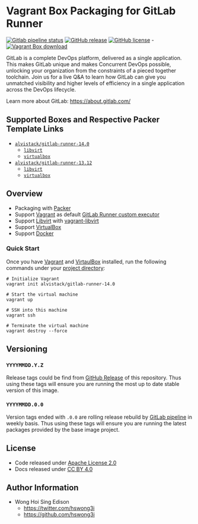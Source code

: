 # Vagrant Box Packaging for GitLab Runner

[![Gitlab pipeline
status](https://img.shields.io/gitlab/pipeline/alvistack/vagrant-gitlab-runner/master)](https://gitlab.com/alvistack/vagrant-gitlab-runner/-/pipelines)
[![GitHub
release](https://img.shields.io/github/release/alvistack/vagrant-gitlab-runner.svg)](https://github.com/alvistack/vagrant-gitlab-runner/releases)
[![GitHub
license](https://img.shields.io/github/license/alvistack/vagrant-gitlab-runner.svg)](https://github.com/alvistack/vagrant-gitlab-runner/blob/master/LICENSE)
-[![Vagrant Box
download](https://img.shields.io/badge/dynamic/json?label=alvistack%2Fgitlab-runner-14.0&query=%24.boxes%5B%3A1%5D.downloads&url=https%3A%2F%2Fapp.vagrantup.com%2Fapi%2Fv1%2Fsearch%3Fq%3Dalvistack%2Fgitlab-runner-14.0)](https://app.vagrantup.com/alvistack/boxes/gitlab-runner-14.0)

GitLab is a complete DevOps platform, delivered as a single application.
This makes GitLab unique and makes Concurrent DevOps possible, unlocking
your organization from the constraints of a pieced together toolchain.
Join us for a live Q\&A to learn how GitLab can give you unmatched
visibility and higher levels of efficiency in a single application
across the DevOps lifecycle.

Learn more about GitLab: <https://about.gitlab.com/>

## Supported Boxes and Respective Packer Template Links

  - [`alvistack/gitlab-runner-14.0`](https://app.vagrantup.com/alvistack/boxes/gitlab-runner-14.0)
      - [`libvirt`](https://github.com/alvistack/vagrant-gitlab-runner/blob/master/packer/libvirt-14.0/packer.json)
      - [`virtualbox`](https://github.com/alvistack/vagrant-gitlab-runner/blob/master/packer/virtualbox-14.0/packer.json)
  - [`alvistack/gitlab-runner-13.12`](https://app.vagrantup.com/alvistack/boxes/gitlab-runner-13.12)
      - [`libvirt`](https://github.com/alvistack/vagrant-gitlab-runner/blob/master/packer/libvirt-13.12/packer.json)
      - [`virtualbox`](https://github.com/alvistack/vagrant-gitlab-runner/blob/master/packer/virtualbox-13.12/packer.json)

## Overview

  - Packaging with [Packer](https://www.packer.io/)
  - Support [Vagrant](https://www.vagrantup.com/) as default [GitLab
    Runner custom
    executor](https://docs.gitlab.com/runner/executors/README.html)
  - Support [Libvirt](https://libvirt.org/) with
    [vagrant-libvirt](https://github.com/vagrant-libvirt/vagrant-libvirt)
  - Support [VirtualBox](https://www.virtualbox.org/)
  - Support [Docker](https://www.docker.com/)

### Quick Start

Once you have [Vagrant](https://www.vagrantup.com/docs/installation) and
[VirtaulBox](https://www.virtualbox.org/) installed, run the following
commands under your [project
directory](https://learn.hashicorp.com/tutorials/vagrant/getting-started-project-setup?in=vagrant/getting-started):

    # Initialize Vagrant
    vagrant init alvistack/gitlab-runner-14.0
    
    # Start the virtual machine
    vagrant up
    
    # SSH into this machine
    vagrant ssh
    
    # Terminate the virtual machine
    vagrant destroy --force

## Versioning

### `YYYYMMDD.Y.Z`

Release tags could be find from [GitHub
Release](https://github.com/alvistack/vagrant-gitlab-runner/releases) of
this repository. Thus using these tags will ensure you are running the
most up to date stable version of this image.

### `YYYYMMDD.0.0`

Version tags ended with `.0.0` are rolling release rebuild by [GitLab
pipeline](https://gitlab.com/alvistack/vagrant-gitlab-runner/-/pipelines)
in weekly basis. Thus using these tags will ensure you are running the
latest packages provided by the base image project.

## License

  - Code released under [Apache License 2.0](LICENSE)
  - Docs released under [CC
    BY 4.0](http://creativecommons.org/licenses/by/4.0/)

## Author Information

  - Wong Hoi Sing Edison
      - <https://twitter.com/hswong3i>
      - <https://github.com/hswong3i>
